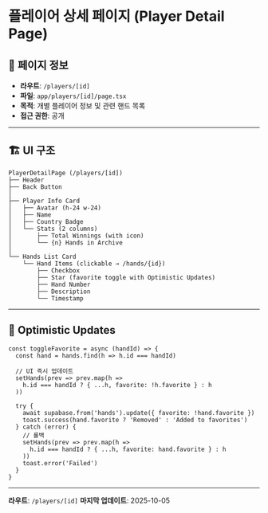 # 플레이어 상세 페이지 (Player Detail Page)

## 📄 페이지 정보

- **라우트**: `/players/[id]`
- **파일**: `app/players/[id]/page.tsx`
- **목적**: 개별 플레이어 정보 및 관련 핸드 목록
- **접근 권한**: 공개

---

## 🏗 UI 구조

```
PlayerDetailPage (/players/[id])
├── Header
├── Back Button
│
├── Player Info Card
│   ├── Avatar (h-24 w-24)
│   ├── Name
│   ├── Country Badge
│   └── Stats (2 columns)
│       ├── Total Winnings (with icon)
│       └── {n} Hands in Archive
│
└── Hands List Card
    └── Hand Items (clickable → /hands/{id})
        ├── Checkbox
        ├── Star (favorite toggle with Optimistic Updates)
        ├── Hand Number
        ├── Description
        └── Timestamp
```

---

## 🔄 Optimistic Updates

```tsx
const toggleFavorite = async (handId) => {
  const hand = hands.find(h => h.id === handId)

  // UI 즉시 업데이트
  setHands(prev => prev.map(h =>
    h.id === handId ? { ...h, favorite: !h.favorite } : h
  ))

  try {
    await supabase.from('hands').update({ favorite: !hand.favorite })
    toast.success(hand.favorite ? 'Removed' : 'Added to favorites')
  } catch (error) {
    // 롤백
    setHands(prev => prev.map(h =>
      h.id === handId ? { ...h, favorite: hand.favorite } : h
    ))
    toast.error('Failed')
  }
}
```

---

**라우트**: `/players/[id]`
**마지막 업데이트**: 2025-10-05
